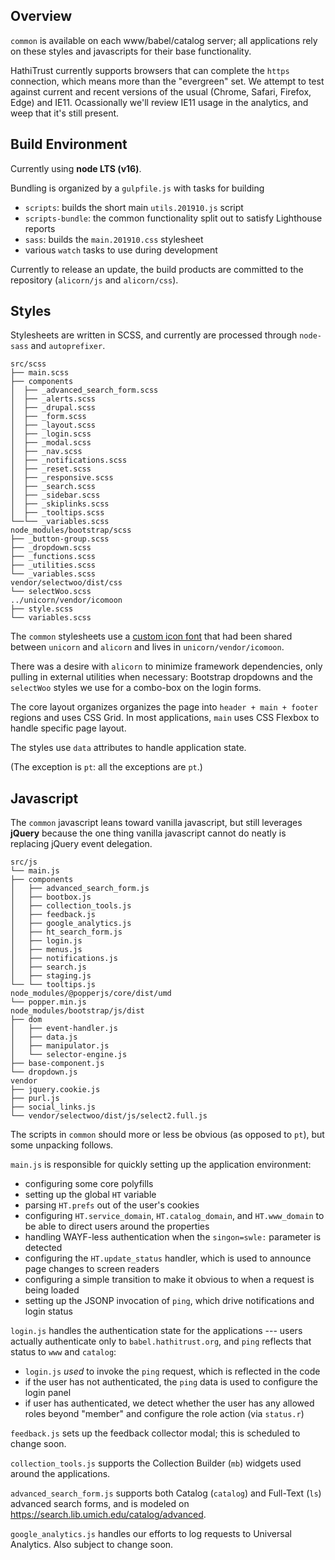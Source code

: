 ## Overview

`common` is available on each www/babel/catalog server; all applications rely on these styles and javascripts for their base functionality.

HathiTrust currently supports browsers that can complete the `https` connection, which means more than the "evergreen" set. We attempt to test against current and recent versions of the usual (Chrome, Safari, Firefox, Edge) and IE11. Ocassionally we'll review IE11 usage in the analytics, and weep that it's still present.

## Build Environment

Currently using **node LTS (v16)**.

Bundling is organized by a `gulpfile.js` with tasks for building

* `scripts`: builds the short main `utils.201910.js` script
* `scripts-bundle`: the common functionality split out to satisfy Lighthouse reports
* `sass`: builds the `main.201910.css` stylesheet
* various `watch` tasks to use during development

Currently to release an update, the build products are committed to the repository (`alicorn/js` and `alicorn/css`).

## Styles

Stylesheets are written in SCSS, and currently are processed through `node-sass` and `autoprefixer`.

```
src/scss
├── main.scss
├── components
│  ├── _advanced_search_form.scss
│  ├── _alerts.scss
│  ├── _drupal.scss
│  ├── _form.scss
│  ├── _layout.scss
│  ├── _login.scss
│  ├── _modal.scss
│  ├── _nav.scss
│  ├── _notifications.scss
│  ├── _reset.scss
│  ├── _responsive.scss
│  ├── _search.scss
│  ├── _sidebar.scss
│  ├── _skiplinks.scss
│  ├── _tooltips.scss
└──└── _variables.scss
node_modules/bootstrap/scss
├── _button-group.scss
├── _dropdown.scss
├── _functions.scss
├── _utilities.scss
└── _variables.scss
vendor/selectwoo/dist/css
└── selectWoo.scss
../unicorn/vendor/icomoon
├── style.scss
└── variables.scss
```

The `common` stylesheets use a [custom icon font](https://babel.hathitrust.org/common/unicorn/vendor/icomoon/demo.html) that had been shared between `unicorn` and `alicorn` and lives in `unicorn/vendor/icomoon`.

There was a desire with `alicorn` to minimize framework dependencies, only pulling in external utilities when necessary: Bootstrap dropdowns and the `selectWoo` styles we use for a combo-box on the login forms.

The core layout organizes organizes the page into `header + main + footer` regions and uses CSS Grid. In most applications, `main` uses CSS Flexbox to handle specific page layout.

The styles use `data` attributes to handle application state.

(The exception is `pt`: all the exceptions are `pt`.)

## Javascript

The `common` javascript leans toward vanilla javascript, but still leverages **jQuery** because the one thing vanilla javascript cannot do neatly is replacing jQuery event delegation.

```
src/js
└── main.js
├── components
│   ├── advanced_search_form.js
│   ├── bootbox.js
│   ├── collection_tools.js
│   ├── feedback.js
│   ├── google_analytics.js
│   ├── ht_search_form.js
│   ├── login.js
│   ├── menus.js
│   ├── notifications.js
│   ├── search.js
│   ├── staging.js
└── └── tooltips.js
node_modules/@popperjs/core/dist/umd
└── popper.min.js
node_modules/bootstrap/js/dist
├── dom
│   ├── event-handler.js
│   ├── data.js
│   ├── manipulator.js
│   └── selector-engine.js
├── base-component.js
└── dropdown.js
vendor
├── jquery.cookie.js
├── purl.js
├── social_links.js
└── vendor/selectwoo/dist/js/select2.full.js
```

The scripts in `common` should more or less be obvious (as opposed to `pt`), but some unpacking follows.

`main.js` is responsible for quickly setting up the application environment:

* configuring some core polyfills
* setting up the global `HT` variable
* parsing `HT.prefs` out of the user's cookies
* configuring `HT.service_domain`, `HT.catalog_domain`, and `HT.www_domain` to be able to direct users around the properties
* handling WAYF-less authentication when the `singon=swle:` parameter is detected
* configuring the `HT.update_status` handler, which is used to announce page changes to screen readers
* configuring a simple transition to make it obvious to when a request is being loaded
* setting up the JSONP invocation of `ping`, which drive notifications and login status

`login.js` handles the authentication state for the applications --- users actually authenticate only to `babel.hathitrust.org`, and `ping` reflects that status to `www` and `catalog`: 

* `login.js` _used_ to invoke the `ping` request, which is reflected in the code
* if the user has not authenticated, the `ping` data is used to configure the login panel
* if user has authenticated, we detect whether the user has any allowed roles beyond "member" and configure the role action (via `status.r`)

`feedback.js` sets up the feedback collector modal; this is scheduled to change soon.

`collection_tools.js` supports the Collection Builder (`mb`) widgets used around the applications.

`advanced_search_form.js` supports both Catalog (`catalog`) and Full-Text (`ls`) advanced search forms, and is modeled on https://search.lib.umich.edu/catalog/advanced.

`google_analytics.js` handles our efforts to log requests to Universal Analytics. Also subject to change soon.